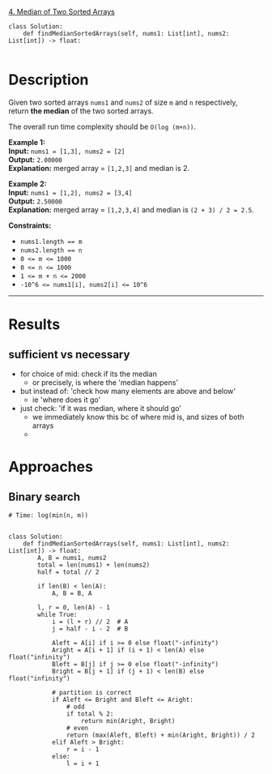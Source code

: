 [4. Median of Two Sorted Arrays](https://leetcode.com/problems/median-of-two-sorted-arrays/)

```
class Solution:
    def findMedianSortedArrays(self, nums1: List[int], nums2: List[int]) -> float:
        
```

# Description
Given two sorted arrays `nums1` and `nums2` of size `m` and `n` respectively, return **the median** of the two sorted arrays.

The overall run time complexity should be `O(log (m+n))`.

**Example 1:**  
**Input:** `nums1 = [1,3], nums2 = [2]`  
**Output:** `2.00000`  
**Explanation:** merged array = `[1,2,3]` and median is 2.  

**Example 2:**  
**Input:** `nums1 = [1,2], nums2 = [3,4]`  
**Output:** `2.50000`  
**Explanation:** merged array = `[1,2,3,4]` and median is `(2 + 3) / 2 = 2.5`.  

**Constraints:**
- `nums1.length == m`
- `nums2.length == n`
- `0 <= m <= 1000`
- `0 <= n <= 1000`
- `1 <= m + n <= 2000`
- `-10^6 <= nums1[i], nums2[i] <= 10^6`

---




# Results


## sufficient vs necessary
- for choice of mid: check if its the median
	- or precisely, is where the 'median happens'
- but instead of: 'check how many elements are above and below'
	- ie 'where does it go'
- just check: 'if it was median, where it should go'
	- we immediately know this bc of where mid is, and sizes of both arrays
	- 




# Approaches



## Binary search
```
# Time: log(min(n, m))


class Solution:
    def findMedianSortedArrays(self, nums1: List[int], nums2: List[int]) -> float:
        A, B = nums1, nums2
        total = len(nums1) + len(nums2)
        half = total // 2

        if len(B) < len(A):
            A, B = B, A

        l, r = 0, len(A) - 1
        while True:
            i = (l + r) // 2  # A
            j = half - i - 2  # B

            Aleft = A[i] if i >= 0 else float("-infinity")
            Aright = A[i + 1] if (i + 1) < len(A) else float("infinity")
            Bleft = B[j] if j >= 0 else float("-infinity")
            Bright = B[j + 1] if (j + 1) < len(B) else float("infinity")

            # partition is correct
            if Aleft <= Bright and Bleft <= Aright:
                # odd
                if total % 2:
                    return min(Aright, Bright)
                # even
                return (max(Aleft, Bleft) + min(Aright, Bright)) / 2
            elif Aleft > Bright:
                r = i - 1
            else:
                l = i + 1

```

